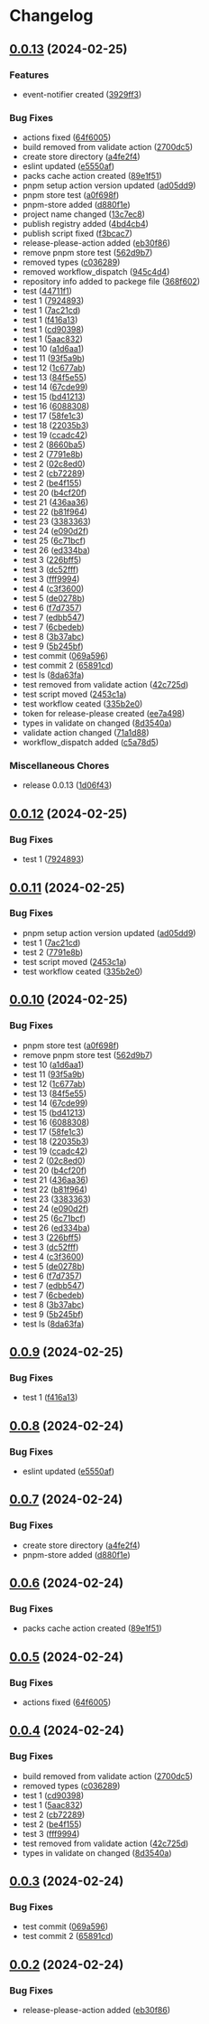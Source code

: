 # Changelog

## [0.0.13](https://github.com/ksv90/event-notifier/compare/v0.0.12...v0.0.13) (2024-02-25)


### Features

* event-notifier created ([3929ff3](https://github.com/ksv90/event-notifier/commit/3929ff3ce32a6c69b75381d1458dad38e7c5357a))


### Bug Fixes

* actions fixed ([64f6005](https://github.com/ksv90/event-notifier/commit/64f600525a1d97ea20aa13ab7717453e31d48f16))
* build removed from validate action ([2700dc5](https://github.com/ksv90/event-notifier/commit/2700dc5d1b5acb3443e1be6229b582e1e1882a26))
* create store directory ([a4fe2f4](https://github.com/ksv90/event-notifier/commit/a4fe2f462688cba11c5e0763e7c262068b2a1818))
* eslint updated ([e5550af](https://github.com/ksv90/event-notifier/commit/e5550afb2537afa5d243b07b5b533f856e0f9a33))
* packs cache action created ([89e1f51](https://github.com/ksv90/event-notifier/commit/89e1f516133a4020831ecd1644c4137f77976847))
* pnpm setup action version updated ([ad05dd9](https://github.com/ksv90/event-notifier/commit/ad05dd9e866885d605d05f3b02e91ae2f0672d8b))
* pnpm store test ([a0f698f](https://github.com/ksv90/event-notifier/commit/a0f698f83cc4eed81545d0dd51d84409da107af4))
* pnpm-store added ([d880f1e](https://github.com/ksv90/event-notifier/commit/d880f1e8f318c87270ea4f08b5e644a9cda4865f))
* project name changed ([13c7ec8](https://github.com/ksv90/event-notifier/commit/13c7ec84612fe74a5648fda6b542ba2167e5a9ee))
* publish registry added ([4bd4cb4](https://github.com/ksv90/event-notifier/commit/4bd4cb42140473b35c4efbced27fd0e781684fb8))
* publish script fixed ([f3bcac7](https://github.com/ksv90/event-notifier/commit/f3bcac7c663683c80b87d674d4224eecfc61e9e9))
* release-please-action added ([eb30f86](https://github.com/ksv90/event-notifier/commit/eb30f86f1e7bf94b98ebc355d2c58f8e6a1b4f0c))
* remove pnpm store test ([562d9b7](https://github.com/ksv90/event-notifier/commit/562d9b7805a630bf4fbdbdd799aa6a4f2b81e8e4))
* removed types ([c036289](https://github.com/ksv90/event-notifier/commit/c0362899b1901f1cc84550fba15bbe8c69a64c6a))
* removed workflow_dispatch ([945c4d4](https://github.com/ksv90/event-notifier/commit/945c4d4dc7a2138e44c5061ddb487cc1162b094c))
* repository info added to packege file ([368f602](https://github.com/ksv90/event-notifier/commit/368f60223dd9bda0d6189ef17e2ec2dc638c277f))
* test ([44711f1](https://github.com/ksv90/event-notifier/commit/44711f1d47beafeb2438720e156bf7284ff7ae31))
* test 1 ([7924893](https://github.com/ksv90/event-notifier/commit/7924893273eea0f3b9458b9e05e070e1ee4bdba3))
* test 1 ([7ac21cd](https://github.com/ksv90/event-notifier/commit/7ac21cd54ed2863f553bd1ad7af726f874254b3e))
* test 1 ([f416a13](https://github.com/ksv90/event-notifier/commit/f416a134703227952fcf0027f207cdb18d075784))
* test 1 ([cd90398](https://github.com/ksv90/event-notifier/commit/cd903987daa2d0c7af9863a63828d62fbf2171a8))
* test 1 ([5aac832](https://github.com/ksv90/event-notifier/commit/5aac8326432f26a2d97fe8a7451f24f6c5aba4e1))
* test 10 ([a1d6aa1](https://github.com/ksv90/event-notifier/commit/a1d6aa1013859ae60aa7f8caeccee3debd22ba28))
* test 11 ([93f5a9b](https://github.com/ksv90/event-notifier/commit/93f5a9b04fc1cfa4b8d57674e3d83d58bafc596e))
* test 12 ([1c677ab](https://github.com/ksv90/event-notifier/commit/1c677ab6a9ff11d050326ca2d885f779910e4121))
* test 13 ([84f5e55](https://github.com/ksv90/event-notifier/commit/84f5e5537862af31ab9314c1088da87322a83dae))
* test 14 ([67cde99](https://github.com/ksv90/event-notifier/commit/67cde99b1321272a81864b4f69dcf3853d4576ce))
* test 15 ([bd41213](https://github.com/ksv90/event-notifier/commit/bd41213c95e8e56698e90842d27e58b9d81ecc74))
* test 16 ([6088308](https://github.com/ksv90/event-notifier/commit/6088308eb663ec35a897935b62b03809e4f811ab))
* test 17 ([58fe1c3](https://github.com/ksv90/event-notifier/commit/58fe1c3d5751dcf4f1abd14102181c009f21c19e))
* test 18 ([22035b3](https://github.com/ksv90/event-notifier/commit/22035b39a8c289c0312b5af519a00a4849d5ac7b))
* test 19 ([ccadc42](https://github.com/ksv90/event-notifier/commit/ccadc42935f2a29226cbfc7ea58c4fd55a071652))
* test 2 ([8660ba5](https://github.com/ksv90/event-notifier/commit/8660ba5c3856cbae8a9b30c3b01f865f70d2f423))
* test 2 ([7791e8b](https://github.com/ksv90/event-notifier/commit/7791e8b72d3ac328b105a478f27b1db1150e3995))
* test 2 ([02c8ed0](https://github.com/ksv90/event-notifier/commit/02c8ed0a06ef9034c579172e43545ce2e68ac6f1))
* test 2 ([cb72289](https://github.com/ksv90/event-notifier/commit/cb72289fc5e448b58e9004b958bfe1add518d357))
* test 2 ([be4f155](https://github.com/ksv90/event-notifier/commit/be4f15595bef8f76a14382559d69984654c8affc))
* test 20 ([b4cf20f](https://github.com/ksv90/event-notifier/commit/b4cf20f85d88f30785efe298653e9a766eba4685))
* test 21 ([436aa36](https://github.com/ksv90/event-notifier/commit/436aa361a08c22552bf7f1b3f2ebc1d58dcb38a5))
* test 22 ([b81f964](https://github.com/ksv90/event-notifier/commit/b81f964da1e50ea9e5748f48496fb0fa328be2df))
* test 23 ([3383363](https://github.com/ksv90/event-notifier/commit/3383363dc6bc037aaf314e3398b243cd629928fe))
* test 24 ([e090d2f](https://github.com/ksv90/event-notifier/commit/e090d2f2fc94cb6e005b73fe5c3341631dbdc9dc))
* test 25 ([6c71bcf](https://github.com/ksv90/event-notifier/commit/6c71bcf3bdc4bcc432f7de859b1b583a2c4bc11b))
* test 26 ([ed334ba](https://github.com/ksv90/event-notifier/commit/ed334ba1d22d0bea0073748411d64457220bfb53))
* test 3 ([226bff5](https://github.com/ksv90/event-notifier/commit/226bff5afa0b8b00584ffffd5e8cb90f1da7605f))
* test 3 ([dc52fff](https://github.com/ksv90/event-notifier/commit/dc52fff505b3245e8c8e88116aceb6fd7bad9465))
* test 3 ([fff9994](https://github.com/ksv90/event-notifier/commit/fff9994486ea427417f9764225af6e1318d8bc0a))
* test 4 ([c3f3600](https://github.com/ksv90/event-notifier/commit/c3f3600d8ab26fd9be1ff2393f6b30d4e17ab67d))
* test 5 ([de0278b](https://github.com/ksv90/event-notifier/commit/de0278b3b51738278b6bd9511feefa4e7ea735ed))
* test 6 ([f7d7357](https://github.com/ksv90/event-notifier/commit/f7d7357723101390fc94750ce7f2e5e57f7edfa4))
* test 7 ([edbb547](https://github.com/ksv90/event-notifier/commit/edbb547acd31d5d8d282b882f4c5f102be0e99c3))
* test 7 ([6cbedeb](https://github.com/ksv90/event-notifier/commit/6cbedebe2a8c9fb98d084af9e03a6d3837bfb921))
* test 8 ([3b37abc](https://github.com/ksv90/event-notifier/commit/3b37abc340745fe14fe88c0049a4cc37680a0b79))
* test 9 ([5b245bf](https://github.com/ksv90/event-notifier/commit/5b245bf58d25d4c27422809747c2e0524eaf2452))
* test commit ([069a596](https://github.com/ksv90/event-notifier/commit/069a596c1bfbda67bc07d40218ff83138024b6fa))
* test commit 2 ([65891cd](https://github.com/ksv90/event-notifier/commit/65891cdfac0a6ba03133c56dff3aa59faf6bf488))
* test ls ([8da63fa](https://github.com/ksv90/event-notifier/commit/8da63fa2a6415709e6a054760db8d438e834ec61))
* test removed from validate action ([42c725d](https://github.com/ksv90/event-notifier/commit/42c725d11d4ad8c040e321d3ceb989549e8e68bf))
* test script moved ([2453c1a](https://github.com/ksv90/event-notifier/commit/2453c1a15b7a0666ce1d4da802bcb6bf8c4b2f9e))
* test workflow ceated ([335b2e0](https://github.com/ksv90/event-notifier/commit/335b2e0803b2c7b68d6788eea9f8c132f7740632))
* token for release-please created ([ee7a498](https://github.com/ksv90/event-notifier/commit/ee7a498fdea7d3cd27776c3d2e664f7734320a56))
* types in validate on changed ([8d3540a](https://github.com/ksv90/event-notifier/commit/8d3540a1ba52017b68c55752b6416612e8202948))
* validate action changed ([71a1d88](https://github.com/ksv90/event-notifier/commit/71a1d88886d4bad15a2f3469a8af795a6fab6f3f))
* workflow_dispatch added ([c5a78d5](https://github.com/ksv90/event-notifier/commit/c5a78d55bf90e3d0cbeca4b33df125c4c9b6bbdc))


### Miscellaneous Chores

* release 0.0.13 ([1d06f43](https://github.com/ksv90/event-notifier/commit/1d06f43aef9f72dd65add5b45332d36b58e9a696))

## [0.0.12](https://github.com/ksv90/event-notifier/compare/v0.0.11...v0.0.12) (2024-02-25)


### Bug Fixes

* test 1 ([7924893](https://github.com/ksv90/event-notifier/commit/7924893273eea0f3b9458b9e05e070e1ee4bdba3))

## [0.0.11](https://github.com/ksv90/event-notifier/compare/v0.0.10...v0.0.11) (2024-02-25)


### Bug Fixes

* pnpm setup action version updated ([ad05dd9](https://github.com/ksv90/event-notifier/commit/ad05dd9e866885d605d05f3b02e91ae2f0672d8b))
* test 1 ([7ac21cd](https://github.com/ksv90/event-notifier/commit/7ac21cd54ed2863f553bd1ad7af726f874254b3e))
* test 2 ([7791e8b](https://github.com/ksv90/event-notifier/commit/7791e8b72d3ac328b105a478f27b1db1150e3995))
* test script moved ([2453c1a](https://github.com/ksv90/event-notifier/commit/2453c1a15b7a0666ce1d4da802bcb6bf8c4b2f9e))
* test workflow ceated ([335b2e0](https://github.com/ksv90/event-notifier/commit/335b2e0803b2c7b68d6788eea9f8c132f7740632))

## [0.0.10](https://github.com/ksv90/event-notifier/compare/v0.0.9...v0.0.10) (2024-02-25)


### Bug Fixes

* pnpm store test ([a0f698f](https://github.com/ksv90/event-notifier/commit/a0f698f83cc4eed81545d0dd51d84409da107af4))
* remove pnpm store test ([562d9b7](https://github.com/ksv90/event-notifier/commit/562d9b7805a630bf4fbdbdd799aa6a4f2b81e8e4))
* test 10 ([a1d6aa1](https://github.com/ksv90/event-notifier/commit/a1d6aa1013859ae60aa7f8caeccee3debd22ba28))
* test 11 ([93f5a9b](https://github.com/ksv90/event-notifier/commit/93f5a9b04fc1cfa4b8d57674e3d83d58bafc596e))
* test 12 ([1c677ab](https://github.com/ksv90/event-notifier/commit/1c677ab6a9ff11d050326ca2d885f779910e4121))
* test 13 ([84f5e55](https://github.com/ksv90/event-notifier/commit/84f5e5537862af31ab9314c1088da87322a83dae))
* test 14 ([67cde99](https://github.com/ksv90/event-notifier/commit/67cde99b1321272a81864b4f69dcf3853d4576ce))
* test 15 ([bd41213](https://github.com/ksv90/event-notifier/commit/bd41213c95e8e56698e90842d27e58b9d81ecc74))
* test 16 ([6088308](https://github.com/ksv90/event-notifier/commit/6088308eb663ec35a897935b62b03809e4f811ab))
* test 17 ([58fe1c3](https://github.com/ksv90/event-notifier/commit/58fe1c3d5751dcf4f1abd14102181c009f21c19e))
* test 18 ([22035b3](https://github.com/ksv90/event-notifier/commit/22035b39a8c289c0312b5af519a00a4849d5ac7b))
* test 19 ([ccadc42](https://github.com/ksv90/event-notifier/commit/ccadc42935f2a29226cbfc7ea58c4fd55a071652))
* test 2 ([02c8ed0](https://github.com/ksv90/event-notifier/commit/02c8ed0a06ef9034c579172e43545ce2e68ac6f1))
* test 20 ([b4cf20f](https://github.com/ksv90/event-notifier/commit/b4cf20f85d88f30785efe298653e9a766eba4685))
* test 21 ([436aa36](https://github.com/ksv90/event-notifier/commit/436aa361a08c22552bf7f1b3f2ebc1d58dcb38a5))
* test 22 ([b81f964](https://github.com/ksv90/event-notifier/commit/b81f964da1e50ea9e5748f48496fb0fa328be2df))
* test 23 ([3383363](https://github.com/ksv90/event-notifier/commit/3383363dc6bc037aaf314e3398b243cd629928fe))
* test 24 ([e090d2f](https://github.com/ksv90/event-notifier/commit/e090d2f2fc94cb6e005b73fe5c3341631dbdc9dc))
* test 25 ([6c71bcf](https://github.com/ksv90/event-notifier/commit/6c71bcf3bdc4bcc432f7de859b1b583a2c4bc11b))
* test 26 ([ed334ba](https://github.com/ksv90/event-notifier/commit/ed334ba1d22d0bea0073748411d64457220bfb53))
* test 3 ([226bff5](https://github.com/ksv90/event-notifier/commit/226bff5afa0b8b00584ffffd5e8cb90f1da7605f))
* test 3 ([dc52fff](https://github.com/ksv90/event-notifier/commit/dc52fff505b3245e8c8e88116aceb6fd7bad9465))
* test 4 ([c3f3600](https://github.com/ksv90/event-notifier/commit/c3f3600d8ab26fd9be1ff2393f6b30d4e17ab67d))
* test 5 ([de0278b](https://github.com/ksv90/event-notifier/commit/de0278b3b51738278b6bd9511feefa4e7ea735ed))
* test 6 ([f7d7357](https://github.com/ksv90/event-notifier/commit/f7d7357723101390fc94750ce7f2e5e57f7edfa4))
* test 7 ([edbb547](https://github.com/ksv90/event-notifier/commit/edbb547acd31d5d8d282b882f4c5f102be0e99c3))
* test 7 ([6cbedeb](https://github.com/ksv90/event-notifier/commit/6cbedebe2a8c9fb98d084af9e03a6d3837bfb921))
* test 8 ([3b37abc](https://github.com/ksv90/event-notifier/commit/3b37abc340745fe14fe88c0049a4cc37680a0b79))
* test 9 ([5b245bf](https://github.com/ksv90/event-notifier/commit/5b245bf58d25d4c27422809747c2e0524eaf2452))
* test ls ([8da63fa](https://github.com/ksv90/event-notifier/commit/8da63fa2a6415709e6a054760db8d438e834ec61))

## [0.0.9](https://github.com/ksv90/event-notifier/compare/v0.0.8...v0.0.9) (2024-02-25)


### Bug Fixes

* test 1 ([f416a13](https://github.com/ksv90/event-notifier/commit/f416a134703227952fcf0027f207cdb18d075784))

## [0.0.8](https://github.com/ksv90/event-notifier/compare/v0.0.7...v0.0.8) (2024-02-24)


### Bug Fixes

* eslint updated ([e5550af](https://github.com/ksv90/event-notifier/commit/e5550afb2537afa5d243b07b5b533f856e0f9a33))

## [0.0.7](https://github.com/ksv90/event-notifier/compare/v0.0.6...v0.0.7) (2024-02-24)


### Bug Fixes

* create store directory ([a4fe2f4](https://github.com/ksv90/event-notifier/commit/a4fe2f462688cba11c5e0763e7c262068b2a1818))
* pnpm-store added ([d880f1e](https://github.com/ksv90/event-notifier/commit/d880f1e8f318c87270ea4f08b5e644a9cda4865f))

## [0.0.6](https://github.com/ksv90/event-notifier/compare/v0.0.5...v0.0.6) (2024-02-24)


### Bug Fixes

* packs cache action created ([89e1f51](https://github.com/ksv90/event-notifier/commit/89e1f516133a4020831ecd1644c4137f77976847))

## [0.0.5](https://github.com/ksv90/event-notifier/compare/v0.0.4...v0.0.5) (2024-02-24)


### Bug Fixes

* actions fixed ([64f6005](https://github.com/ksv90/event-notifier/commit/64f600525a1d97ea20aa13ab7717453e31d48f16))

## [0.0.4](https://github.com/ksv90/event-notifier/compare/v0.0.3...v0.0.4) (2024-02-24)


### Bug Fixes

* build removed from validate action ([2700dc5](https://github.com/ksv90/event-notifier/commit/2700dc5d1b5acb3443e1be6229b582e1e1882a26))
* removed types ([c036289](https://github.com/ksv90/event-notifier/commit/c0362899b1901f1cc84550fba15bbe8c69a64c6a))
* test 1 ([cd90398](https://github.com/ksv90/event-notifier/commit/cd903987daa2d0c7af9863a63828d62fbf2171a8))
* test 1 ([5aac832](https://github.com/ksv90/event-notifier/commit/5aac8326432f26a2d97fe8a7451f24f6c5aba4e1))
* test 2 ([cb72289](https://github.com/ksv90/event-notifier/commit/cb72289fc5e448b58e9004b958bfe1add518d357))
* test 2 ([be4f155](https://github.com/ksv90/event-notifier/commit/be4f15595bef8f76a14382559d69984654c8affc))
* test 3 ([fff9994](https://github.com/ksv90/event-notifier/commit/fff9994486ea427417f9764225af6e1318d8bc0a))
* test removed from validate action ([42c725d](https://github.com/ksv90/event-notifier/commit/42c725d11d4ad8c040e321d3ceb989549e8e68bf))
* types in validate on changed ([8d3540a](https://github.com/ksv90/event-notifier/commit/8d3540a1ba52017b68c55752b6416612e8202948))

## [0.0.3](https://github.com/ksv90/event-notifier/compare/v0.0.2...v0.0.3) (2024-02-24)


### Bug Fixes

* test commit ([069a596](https://github.com/ksv90/event-notifier/commit/069a596c1bfbda67bc07d40218ff83138024b6fa))
* test commit 2 ([65891cd](https://github.com/ksv90/event-notifier/commit/65891cdfac0a6ba03133c56dff3aa59faf6bf488))

## [0.0.2](https://github.com/ksv90/event-notifier/compare/v0.0.1...v0.0.2) (2024-02-24)


### Bug Fixes

* release-please-action added ([eb30f86](https://github.com/ksv90/event-notifier/commit/eb30f86f1e7bf94b98ebc355d2c58f8e6a1b4f0c))
